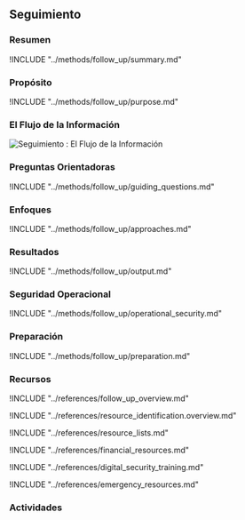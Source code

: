 ## Seguimiento

### Resumen
!INCLUDE "../methods/follow_up/summary.md"

### Propósito
!INCLUDE "../methods/follow_up/purpose.md"

### El Flujo de la Información
![Seguimiento : El Flujo de la Información](images/info_flows/follow_up.svg)

### Preguntas Orientadoras
!INCLUDE "../methods/follow_up/guiding_questions.md"

### Enfoques
!INCLUDE "../methods/follow_up/approaches.md"


### Resultados
!INCLUDE "../methods/follow_up/output.md"

### Seguridad Operacional
!INCLUDE "../methods/follow_up/operational_security.md"

### Preparación
!INCLUDE "../methods/follow_up/preparation.md"




### Recursos
<div class="greybox">
!INCLUDE "../references/follow_up_overview.md"

!INCLUDE "../references/resource_identification.overview.md"

!INCLUDE "../references/resource_lists.md"

!INCLUDE "../references/financial_resources.md"

!INCLUDE "../references/digital_security_training.md"

!INCLUDE "../references/emergency_resources.md"
</div>

### Actividades
